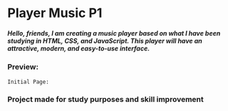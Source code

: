 #  Player Music P1

##### Hello, friends, I am creating a music player based on what I have been studying in HTML, CSS, and JavaScript. This player will have an attractive, modern, and easy-to-use interface.
### Preview:
    Initial Page: 
    

### Project made for study purposes and skill improvement
